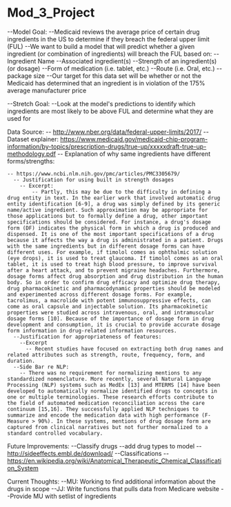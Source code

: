 # Mod_3_Project

--Model Goal:
  --Medicaid reviews the average price of certain drug ingredients in the US to determine if they breach the federal upper limit (FUL)
  --We want to build a model that will predict whether a given ingredient (or combination of ingredients) will breach the FUL based on:
    --Ingredient Name
    --Associated ingredient(s)
    --Strength of an ingredient(s) (or dosage)
    --Form of medication (i.e. tablet, etc.)
    --Route (i.e. Oral, etc.)
    --package size
  --Our target for this data set will be whether or not the Medicaid has determined that an ingredient is in violation of the 175% average manufacturer price

--Stretch Goal:
  --Look at the model's predictions to identify which ingredients are most likely to be above FUL and determine what they are used for


Data Source:
  -- http://www.nber.org/data/federal-upper-limits/2017/
    --Dataset explainer: https://www.medicaid.gov/medicaid-chip-program-information/by-topics/prescription-drugs/true-up/xxxxxdraft-true-up-methodology.pdf
  -- Explanation of why same ingredients have different forms/strengths:

    -- https://www.ncbi.nlm.nih.gov/pmc/articles/PMC3305679/
      -- Justification for using built in strength dosages
        -- Excerpt:
            -- Partly, this may be due to the difficulty in defining a drug entity in text. In the earlier work that involved automatic drug entity identification [6-9], a drug was simply defined by its generic name/active ingredient. Such approximation may be appropriate for those applications but to formally define a drug, other important specifications should be considered. For instance, a drug's dosage form (DF) indicates the physical form in which a drug is produced and dispensed. It is one of the most important specifications of a drug because it affects the way a drug is administrated in a patient. Drugs with the same ingredients but in different dosage forms can have different uses. For example, if timolol comes as ophthalmic solution (eye drops), it is used to treat glaucoma. If timolol comes as an oral tablet, it is used to treat high blood pressure, to improve survival after a heart attack, and to prevent migraine headaches. Furthermore, dosage forms affect drug absorption and drug distribution in the human body. So in order to confirm drug efficacy and optimize drug therapy, drug pharmacokinetic and pharmacodynamic properties should be modeled and experimented across different dosage forms. For example, tacrolimus, a macrolide with potent immunosuppressive effects, can come as oral capsule and injectable solution. Its pharmacokinetic properties were studied across intravenous, oral, and intramuscular dosage forms [10]. Because of the importance of dosage form in drug development and consumption, it is crucial to provide accurate dosage form information in drug-related information resources.
      --Justification for appropriateness of features:
        --Excerpt
          -- Recent studies have focused on extracting both drug names and related attributes such as strength, route, frequency, form, and duration.
      --Side Bar re NLP:
        -- There was no requirement for normalizing mentions to any standardized nomenclature. More recently, several Natural Language Processing (NLP) systems such as MedEx [13] and MTERMS [14] have been developed to automatically normalize identified drugs to concepts in one or multiple terminologies. These research efforts contribute to the field of automated medication reconciliation across the care continuum [15,16]. They successfully applied NLP techniques to summarize and encode the medication data with high performance (F-Measure > 90%). In these systems, mentions of drug dosage form are captured from clinical narratives but not further normalized to a standard controlled vocabulary.

Future Improvements:
  --Classify drugs
    --add drug types to model
      --http://sideeffects.embl.de/download/
    --Classifications
      --https://en.wikipedia.org/wiki/Anatomical_Therapeutic_Chemical_Classification_System

Current Thoughts:
  --MU: Working to find additional information about the drugs in scope
  --JJ: Write functions that pulls data from Medicare website
    --Provide MU with setlist of ingredients
